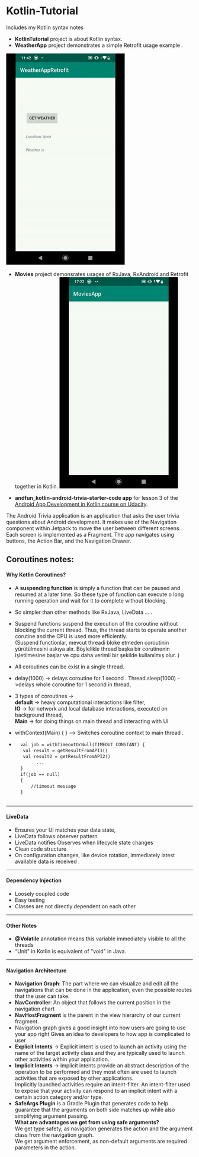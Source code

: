 # Kotlin-Tutorial
Includes my Kotlin syntax notes  
- **KotlinTutorial** project is about Kotlin syntax.   
- **WeatherApp** project demonstrates a simple Retrofit usage example . 
  
![Kotlin-Tutorial](weather.gif)
  
- **Movies** project demonsrates usages of RxJava, RxAndroid and Retrofit together in Kotlin.
![Kotlin-Tutorial](third.gif)  

- **andfun_kotlin-android-trivia-starter-code app**   for lesson 3 of the [Android App Development in Kotlin course on Udacity](https://www.udacity.com/course/developing-android-apps-with-kotlin--ud9012).

The Android Trivia application is an application that asks the user trivia questions about Android development.  It makes use of the Navigation component within Jetpack to move the user between different screens.  Each screen is implemented as a Fragment.
The app navigates using buttons, the Action Bar, and the Navigation Drawer.

  
 ## Coroutines notes:  
 #### Why Kotlin Coroutines?  
 - A **suspending function** is simply a function that can be paused and resumed at a later time. So these type of function can execute o long running operation and wait for it to complete without blocking.  
- So simpler than other methods like RxJava, LiveData … . 
-  Suspend functions suspend the execution of the coroutine without blocking the current thread. Thus, the thread starts to operate another corutine and the CPU is used more efficiently.  
(Suspend functionlar, mevcut threadi bloke etmeden coroutinin yürütülmesini askıya alır. Böylelikle thread başka bir corutinenin işletilmesine başlar ve cpu daha verimli bir şekilde kullanılmış olur.
)    
-  All coroutines can be exist in a single thread.  

-  delay(1000) -> delays coroutine for 1 second . 
   Thread.sleep(1000) ->delays whole coroutine for 1 second in thread,  
   
-  3 types of coroutines ->  
 **default** -> heavy computational interactions like filter,  
**IO** -> for network and local database interactions, executed on background thread,  
**Main** -> for doing things on main thread and interacting with UI
  
  
- withContext(Main) {
} —> Switches coroutine context to main thread . 


- ``` withContext(IO) {   
	val job = withTimeoutOrNull(TIMEOUT_CONSTANT) {   
     val result = getResultFromAPI1()   
     val result2 = getResultFromAPI2()  
		  ...  
	}  
	if(job == null)  
	{   
	  	//timeout message  
	}  
 
---  
#### LiveData
- Ensures your UI matches your data state,
- LiveData follows observer pattern
- LiveData notifies Observes when lifecycle state changes
- Clean code structure
- On configuration changes, like device rotation, immediately latest available data is received . 

--- 
#### Dependency Injection  
- Loosely coupled code
- Easy testing
- Classes are not directly dependent on each other  
---   
#### Other Notes 
- **@Volatile** annotation means this variable immediately visible to all the threads  
- “Unit" in Kotlin is equivalent of "void" in Java.  
---   
#### Navigation Architecture  
- **Navigation Graph**: The part where we can visualize and edit all the navigations that can be done in the application, even the possible routes that the user can take.
- **NavController**: An object that follows the current position in the navigation chart
- **NavHostFragment** is the parent in the view hierarchy of our current fragment.  
- Navigation graph gives a good insight into how users are going to use your app right
  Gives an idea to developers to how app is complicated to user  
- **Explicit Intents** -> Explicit intent is used to launch an activity using the name of the target activity class and they are typically used to launch other activities within your application.  
- **Implicit Intents** -> Implicit  intents provide an abstract description of the operation to be performed  and they most often are used to launch activities that are exposed by other applications.  
Implicitly launched activities require an intent-filter. An intent-filter used to expose that your activity can respond to an implicit intent with a certain action category and/or type.  
- **SafeArgs Plugin** is a Gradle Plugin that generates code to help guarantee that the arguments on both side matches up while also simplifying argument passing.  
**What are advantages we get from using safe arguments?**    
We get type safety, as navigation generates the action and the argument class from the navigation graph.  
We get argument enforcement, as non-default arguments are required parameters in the action.
